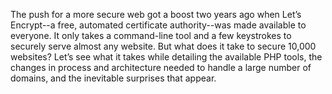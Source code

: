 The push for a more secure web got a boost two years ago when Let’s Encrypt--a free, automated certificate authority--was made available to everyone. It only takes a command-line tool and a few keystrokes to securely serve almost any website. But what does it take to secure 10,000 websites? Let’s see what it takes while detailing the available PHP tools, the changes in process and architecture needed to handle a large number of domains, and the inevitable surprises that appear.
